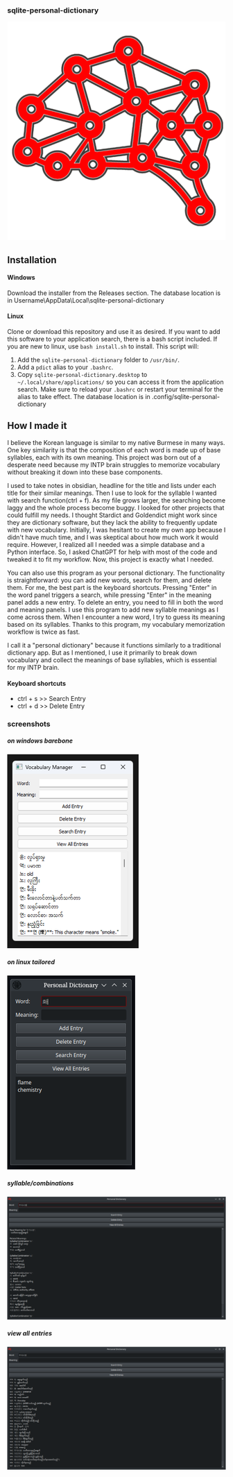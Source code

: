 ### sqlite-personal-dictionary
![logo](./neuron-connection.png)

## Installation
#### Windows
Download the installer from the Releases section.
The database location is in Username\AppData\Local\sqlite-personal-dictionary

#### Linux
Clone or download this repository and use it as desired. If you want to add this software to your application search, there is a bash script included. If you are new to linux, use `bash install.sh` to install. This script will:
1. Add the `sqlite-personal-dictionary` folder to `/usr/bin/`.
2. Add a `pdict` alias to your `.bashrc`.
3. Copy `sqlite-personal-dictionary.desktop` to `~/.local/share/applications/` so you can access it from the application search.
Make sure to reload your `.bashrc` or restart your terminal for the alias to take effect.
The database location is in .config/sqlite-personal-dictionary

## How I made it
I believe the Korean language is similar to my native Burmese in many ways. One key similarity is that the composition of each word is made up of base syllables, each with its own meaning. This project was born out of a desperate need because my INTP brain struggles to memorize vocabulary without breaking it down into these base components.

I used to take notes in obsidian, headline for the title and lists under each title for their similar meanings. Then I use to look for the syllable I wanted with search function(ctrl + f). As my file grows larger, the searching become laggy and the whole process become buggy. I looked for other projects that could fulfill my needs. I thought Stardict and Goldendict might work since they are dictionary software, but they lack the ability to frequently update with new vocabulary. Initially, I was hesitant to create my own app because I didn't have much time, and I was skeptical about how much work it would require. However, I realized all I needed was a simple database and a Python interface. So, I asked ChatGPT for help with most of the code and tweaked it to fit my workflow. Now, this project is exactly what I needed.

You can also use this program as your personal dictionary. The functionality is straightforward: you can add new words, search for them, and delete them. For me, the best part is the keyboard shortcuts. Pressing "Enter" in the word panel triggers a search, while pressing "Enter" in the meaning panel adds a new entry. To delete an entry, you need to fill in both the word and meaning panels. I use this program to add new syllable meanings as I come across them. When I encounter a new word, I try to guess its meaning based on its syllables. Thanks to this program, my vocabulary memorization workflow is twice as fast.

I call it a "personal dictionary" because it functions similarly to a traditional dictionary app. But as I mentioned, I use it primarily to break down vocabulary and collect the meanings of base syllables, which is essential for my INTP brain.

#### Keyboard shortcuts
- ctrl + s >> Search Entry
- ctrl + d >> Delete Entry

### screenshots
##### on windows barebone
![screenshot](screenshots/screenshot1.png)
##### on linux tailored
![screenshot](screenshots/screenshot2.png)
##### syllable/combinations
![full-screenshot](screenshots/Screenshot_20240817_124259.png)
##### view all entries
![full-screenshot](screenshots/Screenshot_20240817_124700.png)  

